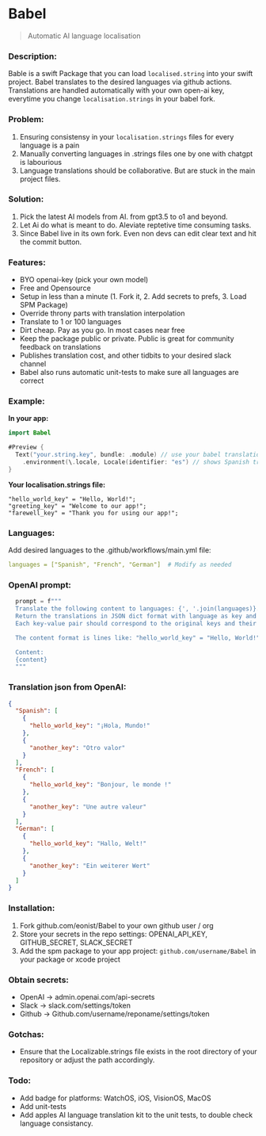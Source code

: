 # Babel

> Automatic AI language localisation

### Description:

Bable is a swift Package that you can load `localised.string` into your swift project. Babel translates to the desired languages via github actions. Translations are handled automatically with your own open-ai key, everytime you change `localisation.strings` in your babel fork.

### Problem: 

1. Ensuring consistensy in your `localisation.strings` files for every language is a pain
2. Manually converting languages in .strings files one by one with chatgpt is labourious
3. Language translations should be collaborative. But are stuck in the main project files. 

### Solution:

1. Pick the latest AI models from AI. from gpt3.5 to o1 and beyond. 
2. Let Ai do what is meant to do. Aleviate reptetive time consuming tasks.
3. Since Babel live in its own fork. Even non devs can edit clear text and hit the commit button. 

### Features:

- BYO openai-key (pick your own model)
- Free and Opensource
- Setup in less than a minute (1. Fork it, 2. Add secrets to prefs, 3. Load SPM Package)
- Override throny parts with translation interpolation
- Translate to 1 or 100 languages
- Dirt cheap. Pay as you go. In most cases near free
- Keep the package public or private. Public is great for community feedback on translations
- Publishes translation cost, and other tidbits to your desired slack channel
- Babel also runs automatic unit-tests to make sure all languages are correct

### Example:

**In your app:**
```swift
import Babel

#Preview {
  Text("your.string.key", bundle: .module) // use your babel translations
    .environment(\.locale, Locale(identifier: "es") // shows Spanish translation
}
```

**Your localisation.strings file:**
```
"hello_world_key" = "Hello, World!";
"greeting_key" = "Welcome to our app!";
"farewell_key" = "Thank you for using our app!";
```

### Languages:
Add desired languages to the .github/workflows/main.yml file:
```yml
languages = ["Spanish", "French", "German"]  # Modify as needed
```

### OpenAI prompt: 

```swift
  prompt = f"""
  Translate the following content to languages: {', '.join(languages)}.
  Return the translations in JSON dict format with language as key and value as an array of key-value pairs.
  Each key-value pair should correspond to the original keys and their translated values.

  The content format is lines like: "hello_world_key" = "Hello, World!";

  Content:
  {content}
  """
```

### Translation json from OpenAI:
```json
{
  "Spanish": [
    {
      "hello_world_key": "¡Hola, Mundo!"
    },
    {
      "another_key": "Otro valor"
    }
  ],
  "French": [
    {
      "hello_world_key": "Bonjour, le monde !"
    },
    {
      "another_key": "Une autre valeur"
    }
  ],
  "German": [
    {
      "hello_world_key": "Hallo, Welt!"
    },
    {
      "another_key": "Ein weiterer Wert"
    }
  ]
}
```

### Installation:

1. Fork github.com/eonist/Babel to your own github user / org
2. Store your secrets in the repo settings: OPENAI_API_KEY, GITHUB_SECRET, SLACK_SECRET
3. Add the spm package to your app project: `github.com/username/Babel` in your package or xcode project

### Obtain secrets:

- OpenAI -> admin.openai.com/api-secrets
- Slack -> slack.com/settings/token
- Github -> Github.com/username/reponame/settings/token

### Gotchas: 

- Ensure that the Localizable.strings file exists in the root directory of your repository or adjust the path accordingly.

### Todo: 

- Add badge for platforms: WatchOS, iOS, VisionOS, MacOS
- Add unit-tests
- Add apples AI language translation kit to the unit tests, to double check language consistancy.



